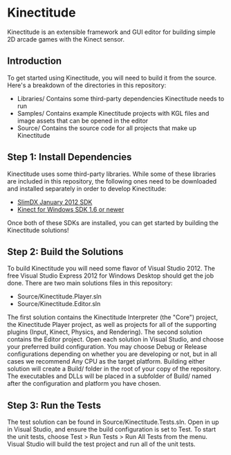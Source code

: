 Kinectitude
===========

Kinectitude is an extensible framework and GUI editor for building simple 2D arcade games with the Kinect sensor.

Introduction
------------

To get started using Kinectitude, you will need to build it from the source. Here's a breakdown of the directories in this repository:

* Libraries/ Contains some third-party dependencies Kinectitude needs to run
* Samples/ Contains example Kinectitude projects with KGL files and image assets that can be opened in the editor
* Source/ Contains the source code for all projects that make up Kinectitude

Step 1: Install Dependencies
----------------------------

Kinectitude uses some third-party libraries. While some of these libraries are included in this repository, the following ones need to be downloaded and installed separately in order to develop Kinectitude:

* [SlimDX January 2012 SDK](http://slimdx.org/download.php)
* [Kinect for Windows SDK 1.6 or newer](http://www.microsoft.com/en-us/kinectforwindows/develop/developer-downloads.aspx)

Once both of these SDKs are installed, you can get started by building the Kinectitude solutions!

Step 2: Build the Solutions
---------------------------

To build Kinectitude you will need some flavor of Visual Studio 2012. The free Visual Studio Express 2012 for Windows Desktop should get the job done. There are two main solutions files in this repository:

* Source/Kinectitude.Player.sln
* Source/Kinectitude.Editor.sln

The first solution contains the Kinectitude Interpreter (the "Core") project, the Kinectitude Player project, as well as projects for all of the supporting plugins (Input, Kinect, Physics, and Rendering). The second solution contains the Editor project. Open each solution in Visual Studio, and choose your preferred build configuration. You may choose Debug or Release configurations depending on whether you are developing or not, but in all cases we recommend Any CPU as the target platform. Building either solution will create a Build/ folder in the root of your copy of the repository. The executables and DLLs will be placed in a subfolder of Build/ named after the configuration and platform you have chosen. 

Step 3: Run the Tests
---------------------

The test solution can be found in Source/Kinectitude.Tests.sln. Open in up in Visual Studio, and ensure the build configuration is set to Test. To start the unit tests, choose Test > Run Tests > Run All Tests from the menu. Visual Studio will build the test project and run all of the unit tests. 